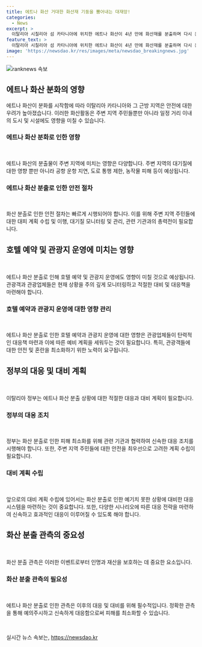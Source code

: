 ```yaml
---
title: 에트나 화산 거대한 화산재 기둥을 뿜어내는 대재앙!
categories:
  - News
excerpt: >
  이탈리아 시칠리아 섬 카타니아에 위치한 에트나 화산이 4년 만에 화산재를 분출하며 다시 분화를 시작했다고 7일 현지시간 보도되었다. (150자)
feature_text: >
  이탈리아 시칠리아 섬 카타니아에 위치한 에트나 화산이 4년 만에 화산재를 분출하며 다시 분화를 시작했다고 7일 현지시간 보도되었다. (150자)
image: 'https://newsdao.kr/res/images/meta/newsdao_breakingnews.jpg'
---
```


<p><img src="https://newsdao.kr/res/images/meta/newsdao_breakingnews.jpg" alt="ranknews 속보" /></p>

<h2 data-ke-size="size26">에트나 화산 분화의 영향</h2>

<p data-ke-size="size16"></p>

<p>에트나 화산이 분화를 시작함에 따라 이탈리아 카타니아와 그 근방 지역은 안전에 대한 우려가 높아졌습니다. 이러한 화산활동은 주변 지역 주민들뿐만 아니라 일정 거리 이내의 도시 및 시설에도 영향을 미칠 수 있습니다. </p>

<h3>에트나 화산 분화로 인한 영향</h3>

<p data-ke-size="size16">&nbsp;</p>

<p>에트나 화산의 분출물이 주변 지역에 미치는 영향은 다양합니다. 주변 지역의 대기질에 대한 영향 뿐만 아니라 공항 운항 지연, 도로 통행 제한, 농작물 피해 등이 예상됩니다. </p>

<h3>에트나 화산 분출로 인한 안전 절차</h3>

<p data-ke-size="size16">&nbsp;</p>

<p>화산 분출로 인한 안전 절차는 빠르게 시행되어야 합니다. 이를 위해 주변 지역 주민들에 대한 대피 계획 수립 및 이행, 대기질 모니터링 및 관리, 관련 기관과의 총력전이 필요합니다.</p>

<h2 data-ke-size="size26">호텔 예약 및 관광지 운영에 미치는 영향</h2>

<p data-ke-size="size16">&nbsp;</p>

<p>에트나 화산 분출로 인해 호텔 예약 및 관광지 운영에도 영향이 미칠 것으로 예상됩니다. 관광객과 관광업체들은 현재 상황을 주의 깊게 모니터링하고 적절한 대비 및 대응책을 마련해야 합니다.</p>

<h3>호텔 예약과 관광지 운영에 대한 영향 관리</h3>

<p data-ke-size="size16">&nbsp;</p>

<p>에트나 화산 분출로 인한 호텔 예약과 관광지 운영에 대한 영향은 관광업체들이 탄력적인 대응책 마련과 이에 따른 예비 계획을 세워두는 것이 필요합니다. 특히, 관광객들에 대한 안전 및 혼란을 최소화하기 위한 노력이 요구됩니다.</p>

<h2 data-ke-size="size26">정부의 대응 및 대비 계획</h2>

<p data-ke-size="size16">&nbsp;</p>

<p>이탈리아 정부는 에트나 화산 분출 상황에 대한 적절한 대응과 대비 계획이 필요합니다.</p>

<h3>정부의 대응 조치</h3>

<p data-ke-size="size16">&nbsp;</p>

<p>정부는 화산 분출로 인한 피해 최소화를 위해 관련 기관과 협력하여 신속한 대응 조치를 시행해야 합니다. 또한, 주변 지역 주민들에 대한 안전을 최우선으로 고려한 계획 수립이 필요합니다. </p>

<h3>대비 계획 수립</h3>

<p data-ke-size="size16">&nbsp;</p>

<p>앞으로의 대비 계획 수립에 있어서는 화산 분출로 인한 예기치 못한 상황에 대비한 대응 시스템을 마련하는 것이 중요합니다. 또한, 다양한 시나리오에 따른 대응 전략을 마련하여 신속하고 효과적인 대응이 이루어질 수 있도록 해야 합니다. </p>

<h2 data-ke-size="size26">화산 분출 관측의 중요성</h2>

<p data-ke-size="size16">&nbsp;</p>

<p>화산 분출 관측은 이러한 이벤트로부터 인명과 재산을 보호하는 데 중요한 요소입니다.</p>

<h3>화산 분출 관측의 필요성</h3>

<p data-ke-size="size16">&nbsp;</p>

<p>에트나 화산 분출로 인한 관측은 이후의 대응 및 대비를 위해 필수적입니다. 정확한 관측을 통해 예의주시하고 신속하게 대응함으로써 피해를 최소화할 수 있습니다.</p>

<p data-ke-size="size16">&nbsp;</p>
실시간 뉴스 속보는, <a href="https://newsdao.kr" rel="dofollow">https://newsdao.kr</a>


